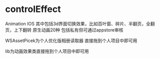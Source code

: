 controlEffect
=============

Animation IOS
其中包括3d界面切换效果，比如百叶窗、碎片、半翻页，全翻页，上下翻转 原生动画20种 包括私有但可通过appstore审核

WSAssetPicek为个人优化版相册读取器 直接拖到个人项目中即可用

lib为动画效果类直接拖到个人项目中即可用
